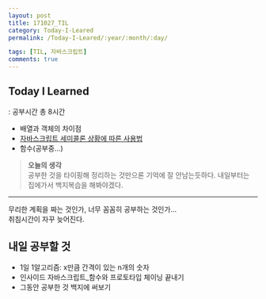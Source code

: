 ```yaml
---
layout: post
title: 171027_TIL
category: Today-I-Leared
permalink: /Today-I-Leared/:year/:month/:day/

tags: [TIL, 자바스크립트]
comments: true
---
```

## **Today I Learned**
: 공부시간 총 8시간
* 배열과 객체의 차이점
* [자바스크립트 세미콜론 상황에 따른 사용법](https://underbleu.github.io/javascript/semicolon/)
* 함수(공부중...)


>**오늘의 생각**  
공부한 것을 타이핑해 정리하는 것만으론 기억에 잘 안남는듯하다. 내일부터는 집에가서 백지복습을 해봐야겠다.  
---  
무리한 계획을 짜는 것인가, 너무 꼼꼼히 공부하는 것인가...  
취침시간이 자꾸 늦어진다. 

## **내일 공부할 것**
* 1일 1알고리즘: x만큼 간격이 있는 n개의 숫자
* 인사이드 자바스크립트_함수와 프로토타입 체이닝 끝내기
* 그동안 공부한 것 백지에 써보기